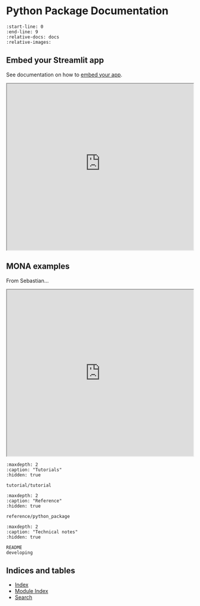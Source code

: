 # Python Package Documentation

```{include} ../README.md
:start-line: 0
:end-line: 9
:relative-docs: docs
:relative-images:
```

## Embed your Streamlit app

See documentation on how to 
[embed your app](https://docs.streamlit.io/deploy/streamlit-community-cloud/share-your-app/embed-your-app).

<iframe
  src="https://mona-demo-dev.streamlit.app?embed=true"
  style="height: 450px; width: 100%;"
></iframe>


## MONA examples

From Sebastian...

<iframe
  src="https://micw2graph.streamlit.app?embed=true"
  style="height: 450px; width: 100%;"
></iframe>



<!-- hidden toc trees for sidebar -->

```{toctree}
:maxdepth: 2
:caption: "Tutorials"
:hidden: true

tutorial/tutorial
```

```{toctree}
:maxdepth: 2
:caption: "Reference"
:hidden: true

reference/python_package
```

```{toctree}
:maxdepth: 2
:caption: "Technical notes"
:hidden: true

README
developing
```

## Indices and tables

- [Index](genindex)
- [Module Index](modindex)
- [Search](search)
